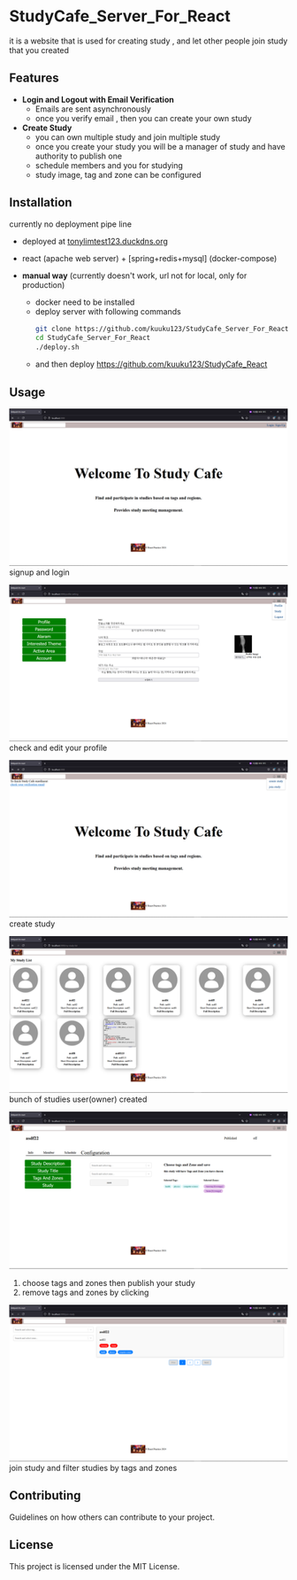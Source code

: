 # StudyCafe_Server_For_React

it is a website that is used for creating study , and let other people join study that you created

## Features

- **Login and Logout with Email Verification**
    - Emails are sent asynchronously
    - once you verify email , then you can create your own study
- **Create Study**
    - you can own multiple study and join multiple study
    - once you create your study you will be a manager of study and have authority to publish one
    - schedule members and you for studying
    - study image, tag and zone can be configured

## Installation

currently no deployment pipe line
- deployed at [tonylimtest123.duckdns.org](http://tonylimtest123.duckdns.org/)
- react (apache web server) + [spring+redis+mysql] (docker-compose)  

- **manual way** (currently doesn't work, url not for local, only for production)
    - docker need to be installed
    - deploy server with following commands
      ```bash
      git clone https://github.com/kuuku123/StudyCafe_Server_For_React.git
      cd StudyCafe_Server_For_React
      ./deploy.sh
      ```
    - and then deploy https://github.com/kuuku123/StudyCafe_React

## Usage

![img.png](img.png)
signup and login

![img_5.png](img_5.png)
check and edit your profile

![img_1.png](img_1.png)
create study

![img_2.png](img_2.png)
bunch of studies user(owner) created

![img_3.png](img_3.png)

1) choose tags and zones then publish your study
2) remove tags and zones by clicking

![img_4.png](img_4.png)
join study and filter studies by tags and zones

## Contributing

Guidelines on how others can contribute to your project.

## License

This project is licensed under the MIT License.

